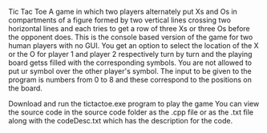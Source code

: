 Tic Tac Toe
A game in which two players alternately put Xs and Os in compartments of a figure formed by two vertical lines crossing two horizontal lines and each tries to get a row of three Xs or three Os before the opponent does.
This is the console based version of the game for two human players with no GUI.
You get an option to select the location of the X or the O for player 1 and player 2 respectively turn by turn and the playing board getss filled with the corresponding symbols. You are not allowed to put ur symbol over the other player's symbol.
The input to be given to the program is numbers from 0 to 8 and these correspond to the positions on the board.

Download and run the tictactoe.exe program to play the game
You can view the source code in the source code folder as the .cpp file or as the .txt file along with the codeDesc.txt which has the description for the code. 
